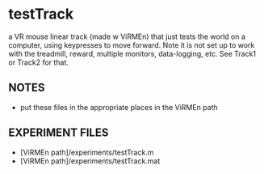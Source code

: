 # testTrack
a VR mouse linear track (made w ViRMEn) that just tests the world on a computer, using keypresses to move forward. Note it is not set up to work with the treadmill, reward, multiple monitors, data-logging, etc. See Track1 or Track2 for that.

## NOTES
- put these files in the appropriate places in the ViRMEn path 

## EXPERIMENT FILES
- [ViRMEn path]/experiments/testTrack.m
- [ViRMEn path]/experiments/testTrack.mat



